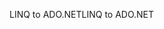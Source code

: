 <span data-ttu-id="98a62-101">LINQ to ADO.NET</span><span class="sxs-lookup"><span data-stu-id="98a62-101">LINQ to ADO.NET</span></span>